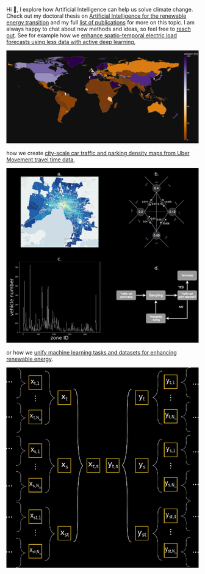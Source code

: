 Hi 👋, I explore how Artificial Intelligence can help us solve climate change. Check out my doctoral thesis on [Artificial Intelligence for the renewable energy transition]([https://scholar.google.com/citations?user=bC7mSGUAAAAJ&hl](https://www.research-collection.ethz.ch/handle/20.500.11850/641426)) and my full [list of publications](https://scholar.google.com/citations?user=bC7mSGUAAAAJ&hl) for more on this topic. I am always happy to chat about new methods and ideas, so feel free to [reach out](https://usys.ethz.ch/personen/profil.MjEzNzU5.TGlzdC82MzcsMzIwMTk3MjIy.html). See for example how we [enhance spatio-temporal electric load forecasts using less data with active deep learning](https://www.nature.com/articles/s42256-022-00552-x),

<img src="/plotly_dark_4.png" />


how we create [city-scale car traffic and parking density maps from Uber Movement travel time data](https://www.nature.com/articles/s41597-019-0159-6),

<img src="/MethodFigure.png" />


or how we [unify machine learning tasks and datasets for enhancing renewable energy](https://github.com/ArsamAryandoust/EnergyTransitionTasks).

<img src="/unified_data_representation.png" />
